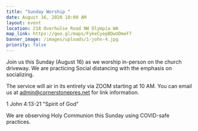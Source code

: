 ```yaml
---
title: "Sunday Worship "
date: August 16, 2020 10:00 AM
layout: event
location: 218 Overhulse Road NW Olympia WA
map_link: https://goo.gl/maps/FykeCyepBDwUDmeF7
banner_image: /images/uploads/1-john-4.jpg
priority: false
---
```

Join us this Sunday (August 16) as we worship in-person on the church driveway. We are practicing Social distancing with the emphasis on socializing.

The service will air in its entirety via ZOOM starting at 10 AM. You can email us at admin@cornerstonepres.net for link information. 

[](https://youtu.be/vVHWNMiYG_4)1 John 4:13-21 "Spirit of God"

We are observing Holy Communion this Sunday using COVID-safe practices.